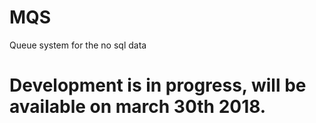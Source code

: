 # MQS
Queue system for the no sql data

# Development is in progress, will be available on march 30th 2018.
